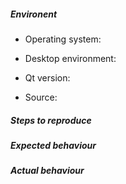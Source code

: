 <!--

Please ensure the following before you submit an issue:

  * You are using the latest version of Albert
  * You have read the wiki and especially checked the FAQ
  * The issue is related to the software development
  * You use and fill out the template below _completely_

-->

##### Environent

- Operating system:
<!-- e.g. Ubuntu 15.10, Archlinux, Fedora 23 -->
- Desktop environment:
<!-- (if any, else window manager) -->
- Qt version:
<!-- e.g. 5.3.1 -->
- Source:
<!-- e.g. AUR, ppa:name, "compiled from source" -->

##### Steps to reproduce
<!-- How did you discover this issue? -->

##### Expected behaviour
<!-- What did you expect to happen? -->

##### Actual behaviour
<!-- What happened instead? -->
